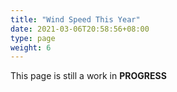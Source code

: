 ```yaml
---
title: "Wind Speed This Year"
date: 2021-03-06T20:58:56+08:00
type: page
weight: 6
---
```


This page is still a work in **PROGRESS**
